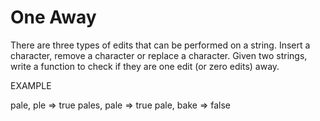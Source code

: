 # One Away

There are three types of edits that can be performed on a string.  Insert a character, remove a character
or replace a character.  Given two strings, write a function to check if they are one edit (or zero edits)
away.

EXAMPLE

pale, ple => true
pales, pale => true
pale, bake => false

